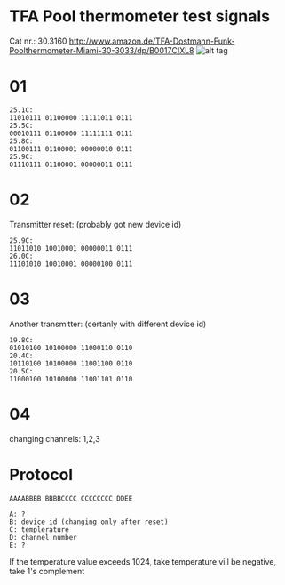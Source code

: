# TFA Pool thermometer test signals

Cat nr.: 30.3160
http://www.amazon.de/TFA-Dostmann-Funk-Poolthermometer-Miami-30-3033/dp/B0017CIXL8
![alt tag](http://tfa-dostmann.de/uploads/tx_prodkat/303160gross.jpg)


01
======
```
25.1C:
11010111 01100000 11111011 0111
25.5C:
00010111 01100000 11111111 0111
25.8C:
01100111 01100001 00000010 0111
25.9C:
01110111 01100001 00000011 0111
```
02
======
Transmitter reset: (probably got new device id)
```
25.9C:
11011010 10010001 00000011 0111
26.0C:
11101010 10010001 00000100 0111
```

03
======
Another transmitter: (certanly with different device id)
```
19.8C:
01010100 10100000 11000110 0110
20.4C:
10110100 10100000 11001100 0110
20.5C:
11000100 10100000 11001101 0110
```

04
======
changing channels: 1,2,3

Protocol
======
```
AAAABBBB BBBBCCCC CCCCCCCC DDEE

A: ?
B: device id (changing only after reset)
C: templerature
D: channel number
E: ? 
```
If the temperature value exceeds 1024, take temperature vill be negative, take 1's complement


